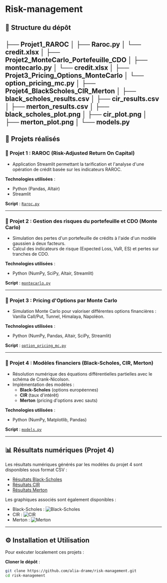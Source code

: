 # Risk-management


## 📁 Structure du dépôt
├── Projet1_RAROC
│   ├── Raroc.py
│   └── credit.xlsx
│
├── Projet2_MonteCarlo_Portefeuille_CDO
│   ├── montecarlo.py
│   └── credit.xlsx
│
├── Projet3_Pricing_Options_MonteCarlo
│   └── option_pricing_mc.py
│
├── Projet4_BlackScholes_CIR_Merton
│   ├── black_scholes_results.csv
│   ├── cir_results.csv
│   ├── merton_results.csv
│   ├── black_scholes_plot.png
│   ├── cir_plot.png
│   ├── merton_plot.png
│   └── models.py
---

## 🚀 Projets réalisés

### 🔹 Projet 1 : RAROC (Risk-Adjusted Return On Capital)
- Application Streamlit permettant la tarification et l'analyse d'une opération de crédit basée sur les indicateurs RAROC.

**Technologies utilisées** :
- Python (Pandas, Altair)
- Streamlit

**Script** : [`Raroc.py`](Projet1_RAROC/Raroc.py)

---

### 🔹 Projet 2 : Gestion des risques du portefeuille et CDO (Monte Carlo)
- Simulation des pertes d'un portefeuille de crédits à l'aide d'un modèle gaussien à deux facteurs.
- Calcul des indicateurs de risque (Expected Loss, VaR, ES) et pertes sur tranches de CDO.

**Technologies utilisées** :
- Python (NumPy, SciPy, Altair, Streamlit)

**Script** : [`montecarlo.py`](Projet2_MonteCarlo_Portefeuille_CDO/montecarlo.py)

---

### 🔹 Projet 3 : Pricing d'Options par Monte Carlo
- Simulation Monte Carlo pour valoriser différentes options financières : Vanilla Call/Put, Tunnel, Himalaya, Napoléon.

**Technologies utilisées** :
- Python (NumPy, Pandas, Altair, SciPy, Streamlit)

**Script** : [`option_pricing_mc.py`](Projet3_Pricing_Options_MonteCarlo/option_pricing_mc.py)

---

### 🔹 Projet 4 : Modèles financiers (Black-Scholes, CIR, Merton)
- Résolution numérique des équations différentielles partielles avec le schéma de Crank-Nicolson.
- Implémentation des modèles :
  - **Black-Scholes** (options européennes)
  - **CIR** (taux d'intérêt)
  - **Merton** (pricing d'options avec sauts)

**Technologies utilisées** :
- Python (NumPy, Matplotlib, Pandas)

**Script** : [`models.py`](Projet4_BlackScholes_CIR_Merton/models.py)

---

## 📊 Résultats numériques (Projet 4)
Les résultats numériques générés par les modèles du projet 4 sont disponibles sous format CSV :
- [Résultats Black-Scholes](Projet4_BlackScholes_CIR_Merton/black_scholes_results.csv)
- [Résultats CIR](Projet4_BlackScholes_CIR_Merton/cir_results.csv)
- [Résultats Merton](Projet4_BlackScholes_CIR_Merton/merton_results.csv)

Les graphiques associés sont également disponibles :
- Black-Scholes : ![Black-Scholes](Projet4_BlackScholes_CIR_Merton/black_scholes_plot.png)
- CIR : ![CIR](Projet4_BlackScholes_CIR_Merton/cir_plot.png)
- Merton : ![Merton](Projet4_BlackScholes_CIR_Merton/merton_plot.png)

---


## ⚙️ Installation et Utilisation
Pour exécuter localement ces projets :

**Cloner le dépôt** :
```bash
git clone https://github.com/alia-drame/risk-management.git
cd risk-management

